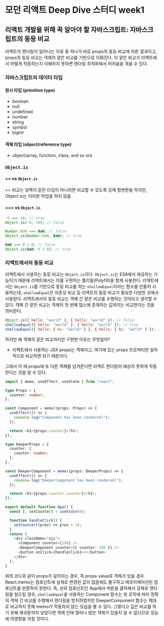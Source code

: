 # 모던 리액트 Deep Dive 스터디 week1

## 리액트 개발을 위해 꼭 알아야 할 자바스크립트: 자바스크립트의 동등 비교

리액트의 렌더링이 일어나는 이유 중 하나가 바로 props의 동등 비교에 따른 결과이고, props의 동등 비교는 객체의 얕은 비교를 기반으로 이뤄진다. 이 얕은 비교가 리액트에서 어떻게 작동하는지 이해하지 못하면 렌더링 최적화에서 어려움을 겪을 수 있다.

### 자바스크립트의 데이터 타입

#### 원시 타입 (primitive type)

- boolean
- null
- undefined
- number
- string
- symbol
- bigint

#### 객체 타입 (object/reference type)

- object(array, function, class, and so on)

### `Object.is`

#### == vs `Object.is`

== 비교는 양쪽이 같은 타입이 아니라면 비교할 수 있도록 강제 형변환을 하지만, Object.is는 이러한 작업을 하지 않음

#### === vs `Object.is`

```js
-0 === +0; // true
Object.is(-0, +0); // false

Number.NaN === NaN; // false
Object.is(Number.NaN, NaN); // true

NaN === 0 / 0; // false
Object.is(NaN, 0 / 0); // true
```

### 리액트에서의 동등 비교

리액트에서 사용하는 동등 비교는 `Object.is`이다. `Object.is`는 ES6에서 제공하는 기능이기 때문에 리액트에서는 이를 구현하는 폴리필(Polyfill)을 함께 사용한다. 리액트에서는 `Object.is`를 기반으로 동등 비교를 하는 `shallowEqual`이라는 함수를 만들어 사용하는데, `shallowEqual`은 의존성 비교 등 리액트의 동등 비교가 필요한 다양한 곳에서 사용된다.
리액트에서의 동등 비교는 객체 간 얕은 비교를 수행하는 것이라고 생각할 수 있다. 객체 간 얕은 비교는 객체의 첫 번째 뎁스에 존재하는 값까지는 비교한다는 것을 의미한다.

```js
Object.is({ hello: "world" }, { hello: "world" }); // false
shallowEqual({ hello: "world" }, { hello: "world" }); // true
shallowEqual({ hello: { hi: "world" } }, { hello: { hi: "world" } }); // false
```

하지만 왜 객체의 얕은 비교까지만 구현한 이유는 무엇일까?

- 리액트에서 사용하는 JSX props는 객체이고, 여기에 있는 props 프로퍼티만 일차적으로 비교하면 되기 때문이다.

그래서 이 때 props에 또 다른 객체를 넘겨준다면 리액트 렌더링이 예상치 못하게 작동한다는 것을 알 수 있다.

```ts
import { memo, useEffect, useState } from "react";

type Props = {
  counter: number;
};

const Component = memo((props: Props) => {
  useEffect(() => {
    console.log("Component has been rendered!");
  });

  return <h1>{props.counter}</h1>;
});

type DeeperProps = {
  counter: {
    counter: number;
  };
};

const DeeperComponent = memo((props: DeeperProps) => {
  useEffect(() => {
    console.log("DeeperComponent has been rendered!");
  });

  return <h1>{props.counter.counter}</h1>;
});

export default function App() {
  const [, setCounter] = useState(0);

  function handleClick() {
    setCounter((prev) => prev + 1);
  }
  return (
    <div className="App">
      <Component counter={100} />
      <DeeperComponent counter={{ counter: 100 }} />
      <button onClick={handleClick}>+</button>
    </div>
  );
}
```

위의 코드와 같이 props가 깊어지는 경우, 즉 props value로 객체가 있을 경우 React.memo는 컴포넌트에 실제로 변경된 값이 없음에도 불구하고 메모이제이션된 컴포넌트를 반환하지 못한다. 즉, 상위 컴포넌트인 App에서 버튼을 클릭해서 강제로 렌더링을 일으킬 경우, `shallowEqual`을 사용하는 Component 함수는 위 로직에 따라 정확히 객체 간 비교를 수행해서 렌더링을 방지하였지만 DeeperComponent 함수는 제대로 비교하지 못해 memo가 작동하지 않는 모습을 볼 수 있다. 그렇다고 깊은 비교를 하기 위해 재귀문까지 넣었다면 객체 안에 얼마나 많은 객체가 있을지 알 수 없으므로 성능에 악영향을 끼칠 것이다.
